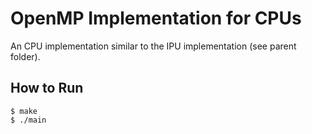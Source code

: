 # OpenMP Implementation for CPUs

An CPU implementation similar to the IPU implementation (see parent folder).

## How to Run

```
$ make
$ ./main
```
